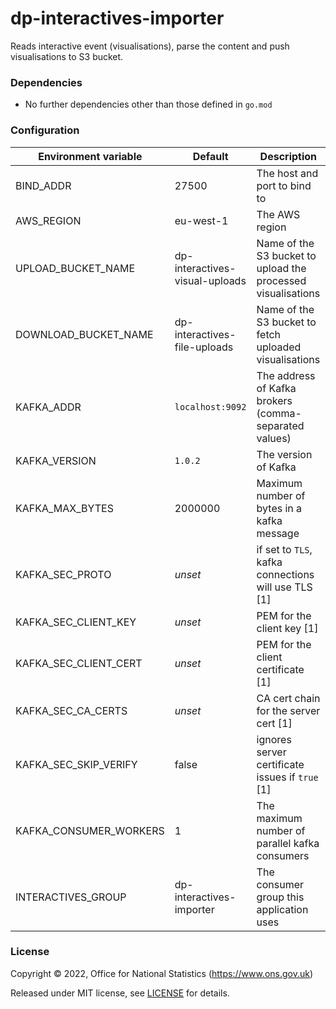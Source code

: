 # dp-interactives-importer

Reads interactive event (visualisations), parse the content and push visualisations to S3 bucket.

### Dependencies

* No further dependencies other than those defined in `go.mod`

### Configuration

| Environment variable         | Default                           | Description                                           |
|------------------------------|-----------------------------------|-------------------------------------------------------|
| BIND_ADDR                    | 27500                             | The host and port to bind to
| AWS_REGION                   | eu-west-1                         | The AWS region
| UPLOAD_BUCKET_NAME           | dp-interactives-visual-uploads    | Name of the S3 bucket to upload the processed visualisations
| DOWNLOAD_BUCKET_NAME         | dp-interactives-file-uploads      | Name of the S3 bucket to fetch uploaded visualisations
| KAFKA_ADDR                   | `localhost:9092`                  | The address of Kafka brokers (comma-separated values)
| KAFKA_VERSION                | `1.0.2`                           | The version of Kafka
| KAFKA_MAX_BYTES              | 2000000                           | Maximum number of bytes in a kafka message
| KAFKA_SEC_PROTO              | _unset_                           | if set to `TLS`, kafka connections will use TLS [1]
| KAFKA_SEC_CLIENT_KEY         | _unset_                           | PEM for the client key [1]
| KAFKA_SEC_CLIENT_CERT        | _unset_                           | PEM for the client certificate [1]
| KAFKA_SEC_CA_CERTS           | _unset_                           | CA cert chain for the server cert [1]
| KAFKA_SEC_SKIP_VERIFY        | false                             | ignores server certificate issues if `true` [1]
| KAFKA_CONSUMER_WORKERS       | 1                                 | The maximum number of parallel kafka consumers
| INTERACTIVES_GROUP           | dp-interactives-importer          | The consumer group this application uses

### License

Copyright © 2022, Office for National Statistics (https://www.ons.gov.uk)

Released under MIT license, see [LICENSE](LICENSE.md) for details.

